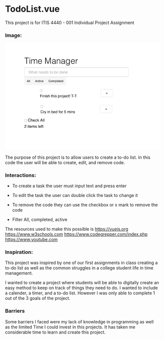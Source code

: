 # TodoList.vue

This project is for ITIS 4440 - 001 Individual Project Assignment

### Image:

![](/img/Screen%20Shot%202022-05-03%20at%2010.42.01%20PM.png)


The purpose of this project is to allow users to create a to-do list. 
In this code the user will be able to create, edit, and remove code.

### Interactions:

- To create a task the user must input text and press enter

- To edit the task the user can double click the task to change it

- To remove the code they can use the checkbox or x mark to remove the code

- Filter All, completed, active

The resources used to make this possible is
https://vuejs.org
https://www.w3schools.com
https://www.codegrepper.com/index.php
https://www.youtube.com

### Inspiration:

This project was inspired by one of our first assignments in class creating a to-do 
list as well as the common struggles in a college student life in time management.

I wanted to create a project where students will be able to digitally create an easy
method to keep on track of things they need to do. I wanted to include a calender, a 
timer, and a to-do list. However I was only able to complete 1 out of the 3 goals of 
the project.

### Barriers

Some barriers I faced were my lack of knowledge in programming as well as the limited
Time I could invest in this projects. It has taken me considerable time to learn and
create this project.



